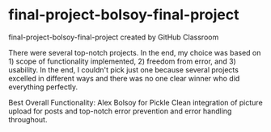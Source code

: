 # final-project-bolsoy-final-project
final-project-bolsoy-final-project created by GitHub Classroom

There were several top-notch projects. In the end, my choice was based on 1) scope of functionality implemented, 2) freedom from error, and 3) usability. In the end, I couldn't pick just one because several projects excelled in different ways and there was no one clear winner who did everything perfectly.

Best Overall Functionality: Alex Bolsoy for Pickle
Clean integration of picture upload for posts and top-notch error prevention and error handling throughout. 

